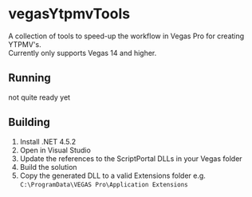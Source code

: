 # vegasYtpmvTools

A collection of tools to speed-up the workflow in Vegas Pro for creating YTPMV's.  
Currently only supports Vegas 14 and higher.


## Running
not quite ready yet

## Building
1. Install .NET 4.5.2
2. Open in Visual Studio
3. Update the references to the ScriptPortal DLLs in your Vegas folder
4. Build the solution
5. Copy the generated DLL to a valid Extensions folder e.g. `C:\ProgramData\VEGAS Pro\Application Extensions`
